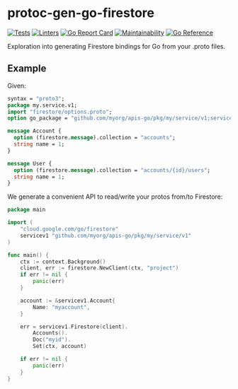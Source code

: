 # protoc-gen-go-firestore

[![Tests](https://github.com/complex64/protoc-gen-go-firestore/actions/workflows/tests.yml/badge.svg?branch=main)](https://github.com/complex64/protoc-gen-go-firestore/actions/workflows/tests.yml) [![Linters](https://github.com/complex64/protoc-gen-go-firestore/actions/workflows/linters.yml/badge.svg?branch=main)](https://github.com/complex64/protoc-gen-go-firestore/actions/workflows/linters.yml) [![Go Report Card](https://goreportcard.com/badge/github.com/complex64/protoc-gen-go-firestore)](https://goreportcard.com/report/github.com/complex64/protoc-gen-go-firestore) [![Maintainability](https://api.codeclimate.com/v1/badges/69739915a43041e34892/maintainability)](https://codeclimate.com/github/complex64/protoc-gen-go-firestore/maintainability) [![Go Reference](https://pkg.go.dev/badge/github.com/complex64/protoc-gen-go-firestore.svg)](https://pkg.go.dev/github.com/complex64/protoc-gen-go-firestore)

Exploration into generating Firestore bindings for Go from your .proto files.

## Example

Given:

```protobuf
syntax = "proto3";
package my.service.v1;
import "firestore/options.proto";
option go_package = "github.com/myorg/apis-go/pkg/my/service/v1;servicev1";

message Account {
  option (firestore.message).collection = "accounts";
  string name = 1;
}

message User {
  option (firestore.message).collection = "accounts/{id}/users";
  string name = 1;
}
```

We generate a convenient API to read/write your protos from/to Firestore:

```go
package main

import (
	"cloud.google.com/go/firestore"
	servicev1 "github.com/myorg/apis-go/pkg/my/service/v1"
)

func main() {
	ctx := context.Background()
	client, err := firestore.NewClient(ctx, "project")
	if err != nil {
		panic(err)
	}

	account := &servicev1.Account{
		Name: "myaccount",
	}

	err = servicev1.Firestore(client).
		Accounts().
		Doc("myid").
		Set(ctx, account)

	if err != nil {
		panic(err)
	}
}

```
